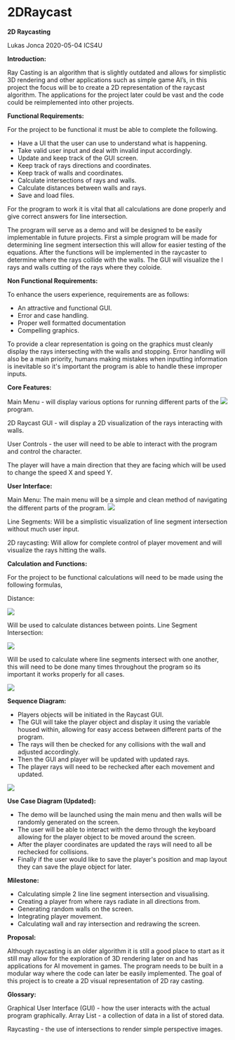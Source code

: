 # 2DRaycast
**2D Raycasting** 

Lukas Jonca 2020-05-04 ICS4U 

**Introduction:** 

Ray Casting is an algorithm that is slightly outdated and allows for simplistic 3D rendering and other applications such as simple game AI’s, in this project the focus will be to create a 2D representation of the raycast algorithm. The applications for the project later could be vast and the code could be reimplemented into other projects. 

**Functional Requirements:** 

For the project to be functional it must be able to complete the following. 

- Have a UI that the user can use to understand what is happening. 
- Take valid user input and deal with invalid input accordingly. 
- Update and keep track of the GUI screen. 
- Keep track of rays directions and coordinates. 
- Keep track of walls and coordinates. 
- Calculate intersections of rays and walls. 
- Calculate distances between walls and rays. 
- Save and load files. 

For the program to work it is vital that all calculations are done properly and give correct answers for line intersection. 

The program will serve as a demo and will be designed to be easily implementable in future projects. First a simple program will be made for determining line segment intersection this will allow for easier testing of the equations. After the functions will be implemented in the raycaster to determine where the rays collide with the walls. The GUI will visualize the l rays and walls cutting of the rays where they coloide. 

**Non Functional Requirements:** 

To enhance the users experience, requirements are as follows: 

- An attractive and functional GUI. 
- Error and case handling. 
- Proper well formatted documentation 
- Compelling graphics. 

To provide a clear representation is going on the graphics must cleanly display the rays intersecting with the walls and stopping. Error handling will also be a main priority, humans making mistakes when inputting information is inevitable so it's important the program is able to handle these improper inputs.  

**Core Features:** 

Main Menu - will display various options for running different parts of the  ![](Aspose.Words.b73065e2-1768-493d-ac26-a6131d15c5fd.001.png)program.  

2D Raycast GUI - will display a 2D visualization of the rays interacting with  walls.  

User Controls - the user will need to be able to interact with the program  and control the character.  

The player will have a main direction that they are facing which will be  used to change the speed X and speed Y.  

**User Interface:** 

Main Menu: The main menu will be a simple and clean method of navigating the different parts of the program. ![](Aspose.Words.b73065e2-1768-493d-ac26-a6131d15c5fd.002.png)

Line Segments: Will be a simplistic visualization of line segment intersection without much user input. 

2D raycasting: Will allow for complete control of player movement and will visualize the rays hitting the walls. 

**Calculation and Functions:** 

For the project to be functional calculations will need to be made using the following formulas, 

Distance: 

![](Aspose.Words.b73065e2-1768-493d-ac26-a6131d15c5fd.003.png)

Will be used to calculate distances between points. Line Segment Intersection: 

![](Aspose.Words.b73065e2-1768-493d-ac26-a6131d15c5fd.004.png)

Will be used to calculate where line segments intersect with one another, this will need to be done many times throughout the program so its important it works properly for all cases. 

![](Aspose.Words.b73065e2-1768-493d-ac26-a6131d15c5fd.005.png)

**Sequence Diagram:** 

- Players objects will be initiated in the Raycast GUI. 
- The GUI will take the player object and display it using the variable housed within, allowing for easy access between different parts of the program. 
- The rays will then be checked for any collisions with the wall and adjusted accordingly. 
- Then the GUI and player will be updated with updated rays. 
- The player rays will need to be rechecked after each movement and updated. 

![](Aspose.Words.b73065e2-1768-493d-ac26-a6131d15c5fd.006.png)

**Use Case Diagram (Updated):** 

- The demo will be launched using the main menu and then walls will be randomly generated on the screen. 
- The user will be able to interact with the demo through the keyboard allowing for the player object to be moved around the screen. 
- After the player coordinates are updated the rays will need to all be rechecked for collisions. 
- Finally if the user would like to save the player's position and map layout they can save the playe object for later. 

**Milestone:**  

- Calculating simple 2 line line segment intersection and visualising. 
- Creating a player from where rays radiate in all directions from. 
- Generating random walls on the screen. 
- Integrating player movement. 
- Calculating wall and ray intersection and redrawing the screen. 

**Proposal:** 

Although raycasting is an older algorithm it is still a good place to start as it still may allow for the exploration of 3D rendering later on and has applications for AI movement in games. The program needs to be built in a modular way where the code can later be easily implemented. The goal of this project is to create a 2D visual representation of 2D ray casting. 

**Glossary:** 

Graphical User Interface (GUI) - how the user interacts with the actual program graphically. Array List - a collection of data in a list of stored data. 

Raycasting - the use of intersections to render simple perspective images. 
